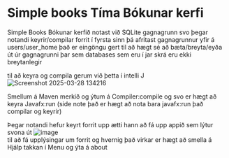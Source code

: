# Simple books Tíma Bókunar kerfi<br>

Simple Books Bókunar kerfið notast við SQLite gagnagrunn svo þegar notandi keyrir/compilar forrit í fyrsta sinn þá afritast gagnagrunnur yfir á users/user_home það er eingöngu gert til að hægt sé að bæta/breyta/eyða út úr gagnagrunni þar sem databases sem eru í jar skrá eru ekki breytanlegir <br>

til að keyra og compila gerum við þetta í intelli J
![Screenshot 2025-03-28 134216](https://github.com/user-attachments/assets/150cde45-6036-4e69-8dd8-d03ad6e16740)<br>

Smellum á  Maven merkið og ýtum á Compiler:compile og svo er hægt að keyra Javafx:run  (side note það er hægt að nota bara javafx:run það compilar og keyrir)<br>

Þegar notandi hefur keyrt forrit upp ætti hann að fá upp appið sem lýtur svona út
![image](https://github.com/user-attachments/assets/3f36a7e3-f9c7-4ff4-9705-2b37fdcbd335)<br>
til að fá upplýsingar um forrit og hvernig það virkar er hægt að smella á Hjálp takkan í Menu og ýta á about<br>
